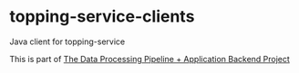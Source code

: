 # topping-service-clients

Java client for topping-service

This is part of [The Data Processing Pipeline + Application Backend Project](https://github.com/clearlifezhang/pizza-topping-service/blob/main/README.md)


